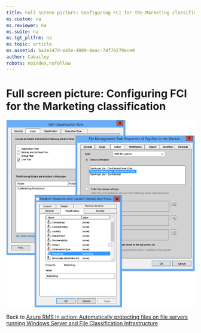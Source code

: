 ```yaml
---
title: Full screen picture: Configuring FCI for the Marketing classification
ms.custom: na
ms.reviewer: na
ms.suite: na
ms.tgt_pltfrm: na
ms.topic: article
ms.assetid: ba3e247d-ea5e-4009-8eac-74f70270ece0
author: Cabailey
robots: noindex,nofollow
---
```

# Full screen picture: Configuring FCI for the Marketing classification
![](../Image/AzRMS_ExampleFCI_Configuration.png)

Back to [Azure RMS in action: Automatically protecting files on file servers running Windows Server and File Classification Infrastructure](http://technet.microsoft.com/library/jj585026.aspx).

